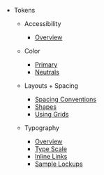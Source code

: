 * Tokens

  * Accessibility
    * [Overview](accessibility/accessibility-guidelines.md)

  * Color
    * [Primary](color/primary.md)
    * [Neutrals](color/neutrals.md)

  * Layouts + Spacing
    * [Spacing Conventions](layouts-spacing/spacing-conventions.md)
    * [Shapes](layouts-spacing/shapes.md)
    * [Using Grids](layouts-spacing/grid-system.md)

  * Typography
    * [Overview](typography/overview.md)
    * [Type Scale](typography/typescale.md)
    * [Inline Links](typography/inline-links.md)
    * [Sample Lockups](typography/lockups-reference.md)
